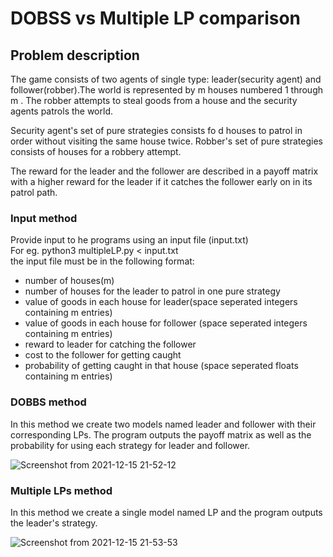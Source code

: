# DOBSS vs Multiple LP comparison

## Problem description

The game consists of two agents of single type: leader(security agent) and follower(robber).The world is represented by m houses numbered 1 through m . The robber attempts to steal goods from a house and the security agents patrols the world.

Security agent's set of pure strategies consists fo d houses to patrol in order without visiting the same house twice. Robber's set of pure strategies consists of houses for a robbery attempt.

The reward for the leader and the follower are described in a payoff matrix with a higher reward for the leader if it catches the follower early on in its patrol path.

### Input method
Provide input to he programs using an input file (input.txt) <br />
For eg. python3 multipleLP.py < input.txt <br />
the input file must be in the following format:<br />
* number of houses(m)
* number of houses for the leader to patrol in one pure strategy
* value of goods in each house for leader(space seperated integers containing m entries)
* value of goods in each house for follower (space seperated integers containing m entries)
* reward to leader for catching the follower
* cost to the follower for getting caught
* probability of getting caught in that house (space seperated floats containing m entries)

### DOBBS method
In this method we create two models named leader and follower with their corresponding LPs. The program outputs the payoff matrix as well as the probability for using each strategy for leader and follower.

![Screenshot from 2021-12-15 21-52-12](https://user-images.githubusercontent.com/52707368/146224623-48e4fc07-aaab-4b0a-894f-b2d60ce29f6b.png)


### Multiple LPs method
In this method we create a single model named LP and the program outputs the leader's strategy. 

![Screenshot from 2021-12-15 21-53-53](https://user-images.githubusercontent.com/52707368/146224697-9c5fb13a-815a-41da-9143-eeb2c3f32e85.png)

